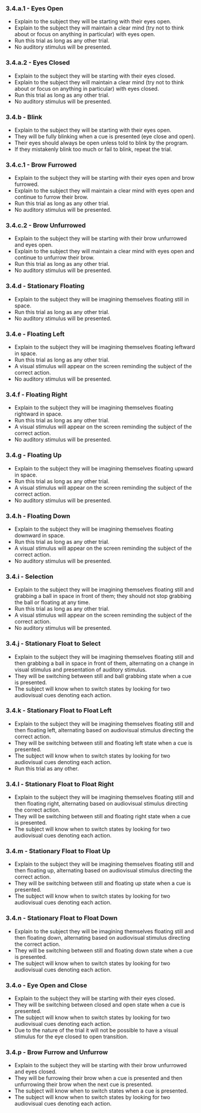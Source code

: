 ### 3.4.a.1 - Eyes Open
- Explain to the subject they will be starting with their eyes open.
- Explain to the subject they will maintain a clear mind (try not to think about or focus on anything in particular) with eyes open.
- Run this trial as long as any other trial.
- No auditory stimulus will be presented.

### 3.4.a.2 - Eyes Closed
- Explain to the subject they will be starting with their eyes closed.
- Explain to the subject they will maintain a clear mind (try not to think about or focus on anything in particular) with eyes closed.
- Run this trial as long as any other trial.
- No auditory stimulus will be presented.

### 3.4.b - Blink
- Explain to the subject they will be starting with their eyes open.
- They will be fully blinking when a cue is presented (eye close and open).
- Their eyes should always be open unless told to blink by the program.
- If they mistakenly blink too much or fail to blink, repeat the trial.

### 3.4.c.1 - Brow Furrowed
- Explain to the subject they will be starting with their eyes open and brow furrowed.
- Explain to the subject they will maintain a clear mind with eyes open and continue to furrow their brow.
- Run this trial as long as any other trial.
- No auditory stimulus will be presented.

### 3.4.c.2 - Brow Unfurrowed
- Explain to the subject they will be starting with their brow unfurrowed and eyes open.
- Explain to the subject they will maintain a clear mind with eyes open and continue to unfurrow their brow.
- Run this trial as long as any other trial.
- No auditory stimulus will be presented.

### 3.4.d - Stationary Floating
- Explain to the subject they will be imagining themselves floating still in space.
- Run this trial as long as any other trial.
- No auditory stimulus will be presented.

### 3.4.e - Floating Left
- Explain to the subject they will be imagining themselves floating leftward in space.
- Run this trial as long as any other trial.
- A visual stimulus will appear on the screen reminding the subject of the correct action.
- No auditory stimulus will be presented.

### 3.4.f - Floating Right
- Explain to the subject they will be imagining themselves floating rightward in space.
- Run this trial as long as any other trial.
- A visual stimulus will appear on the screen reminding the subject of the correct action.
- No auditory stimulus will be presented.

### 3.4.g - Floating Up
- Explain to the subject they will be imagining themselves floating upward in space.
- Run this trial as long as any other trial.
- A visual stimulus will appear on the screen reminding the subject of the correct action.
- No auditory stimulus will be presented.

### 3.4.h - Floating Down
- Explain to the subject they will be imagining themselves floating downward in space.
- Run this trial as long as any other trial.
- A visual stimulus will appear on the screen reminding the subject of the correct action.
- No auditory stimulus will be presented.

### 3.4.i - Selection
- Explain to the subject they will be imagining themselves floating still and grabbing a ball in space in front of them; they should not stop grabbing the ball or floating at any time.
- Run this trial as long as any other trial.
- A visual stimulus will appear on the screen reminding the subject of the correct action.
- No auditory stimulus will be presented.

### 3.4.j - Stationary Float to Select
- Explain to the subject they will be imagining themselves floating still and then grabbing a ball in space in front of them, alternating on a change in visual stimulus and presentation of auditory stimulus.
- They will be switching between still and ball grabbing state when a cue is presented.
- The subject will know when to switch states by looking for two audiovisual cues denoting each action.

### 3.4.k - Stationary Float to Float Left
- Explain to the subject they will be imagining themselves floating still and then floating left, alternating based on audiovisual stimulus directing the correct action.
- They will be switching between still and floating left state when a cue is presented.
- The subject will know when to switch states by looking for two audiovisual cues denoting each action.
- Run this trial as any other.

### 3.4.l - Stationary Float to Float Right
- Explain to the subject they will be imagining themselves floating still and then floating right, alternating based on audiovisual stimulus directing the correct action.
- They will be switching between still and floating right state when a cue is presented.
- The subject will know when to switch states by looking for two audiovisual cues denoting each action.

### 3.4.m - Stationary Float to Float Up
- Explain to the subject they will be imagining themselves floating still and then floating up, alternating based on audiovisual stimulus directing the correct action.
- They will be switching between still and floating up state when a cue is presented.
- The subject will know when to switch states by looking for two audiovisual cues denoting each action.

### 3.4.n - Stationary Float to Float Down
- Explain to the subject they will be imagining themselves floating still and then floating down, alternating based on audiovisual stimulus directing the correct action.
- They will be switching between still and floating down state when a cue is presented.
- The subject will know when to switch states by looking for two audiovisual cues denoting each action.

### 3.4.o - Eye Open and Close
- Explain to the subject they will be starting with their eyes closed.
- They will be switching between closed and open state when a cue is presented.
- The subject will know when to switch states by looking for two audiovisual cues denoting each action.
- Due to the nature of the trial it will not be possible to have a visual stimulus for the eye closed to open transition.

### 3.4.p - Brow Furrow and Unfurrow
- Explain to the subject they will be starting with their brow unfurrowed and eyes closed.
- They will be furrowing their brow when a cue is presented and then unfurrowing their brow when the next cue is presented.
- The subject will know when to switch states when a cue is presented.
- The subject will know when to switch states by looking for two audiovisual cues denoting each action.
